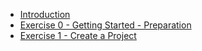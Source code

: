 <!-- docs/_sidebar.md -->

* [Introduction](/)
* [Exercise 0 - Getting Started - Preparation](/Exercise%200%20-%20Getting%20Started%20-%20Preparation.md)
* [Exercise 1 - Create a Project](/Exercise%201%20-%20Create%20a%20Project.md)